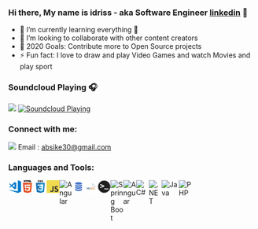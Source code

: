### Hi there, My name is idriss - aka Software Engineer [linkedin] 👋

[linkedin]: https://www.linkedin.com/in/idriss-absike-841740117/

- 🌱 I’m currently learning everything 🤣
- 👯 I’m looking to collaborate with other content creators
- 🥅 2020 Goals: Contribute more to Open Source projects
- ⚡ Fun fact: I love to draw and play Video Games and watch Movies and play sport

### Soundcloud Playing 🎧

[<img src="https://now-playing-codestackr.vercel.app/api/spotify-playing" width="250" />](https://open.spotify.com/playlist/7hZT3TXoOifutgMtmsfbwj) [<img src="https://cdn.iconscout.com/icon/free/png-256/soundcloud-6-189763.png" width="50px" alt="Soundcloud Playing" width="350" />](https://soundcloud.com/97special) 

### Connect with me:
<img src="https://image.flaticon.com/icons/png/512/8/8807.png" width="25px" width="250" /> Email : absike30@gmail.com
<br />

### Languages and Tools:
<img align="left" alt="Visual Studio Code" width="26px" src="https://raw.githubusercontent.com/github/explore/80688e429a7d4ef2fca1e82350fe8e3517d3494d/topics/visual-studio-code/visual-studio-code.png" />
<img align="left" alt="HTML5" width="26px" src="https://raw.githubusercontent.com/github/explore/80688e429a7d4ef2fca1e82350fe8e3517d3494d/topics/html/html.png"/>
<img align="left" alt="CSS3" width="26px" src="https://raw.githubusercontent.com/github/explore/80688e429a7d4ef2fca1e82350fe8e3517d3494d/topics/css/css.png"/>
<img align="left" width="26px" src="https://raw.githubusercontent.com/github/explore/80688e429a7d4ef2fca1e82350fe8e3517d3494d/topics/javascript/javascript.png" />
<img align="left" alt="Angular" width="26px" src="https://raw.githubusercontent.com/oktadeveloper/spring-boot-microservices-example/master/client/src/favicon.ico"/>
<img align="left" alt="SQL" width="26px" src="https://raw.githubusercontent.com/github/explore/80688e429a7d4ef2fca1e82350fe8e3517d3494d/topics/sql/sql.png" />
<img align="left" alt="MySQL" width="26px" src="https://raw.githubusercontent.com/github/explore/80688e429a7d4ef2fca1e82350fe8e3517d3494d/topics/mysql/mysql.png" />
<img align="left" alt="Terminal" width="26px" src="https://raw.githubusercontent.com/github/explore/80688e429a7d4ef2fca1e82350fe8e3517d3494d/topics/terminal/terminal.png" />
<img align="left" alt="Spring Boot" width="26px" src="https://spring-petclinic.github.io/images/logo-spring.png" />
<img align="left" alt="Anguar" width="26px" src="https://raw.githubusercontent.com/oktadeveloper/okta-spring-boot-2-angular-8-example/master/client/src/favicon.ico" />
<img align="left" alt="C#" width="26px" src="https://cdn3.iconfinder.com/data/icons/programming-languages-4/222/c-512.png" />
<img align="left" alt=".NET" width="26px" src="https://cdn.iconscout.com/icon/free/png-512/microsoft-dot-net-1-1175179.png" />
<img align="left" alt="Java" width="35px" src="https://www.artedigital-mx.com/wp-content/uploads/2018/10/java.png" />
<img align="left" alt="PHP" width="35px" src="https://img.icons8.com/ios/452/php-server.png" />
